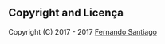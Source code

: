 ## Copyright and Licença

Copyright (C) 2017 - 2017 [Fernando Santiago](https://github.com/FernoSantiago)
